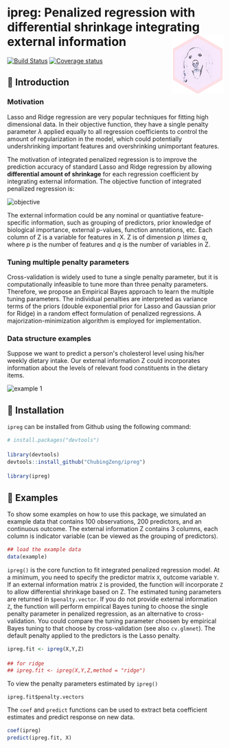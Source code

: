 <!-- README.md is generated from README.Rmd. Please edit that file -->

ipreg: Penalized regression with differential shrinkage integrating external information <img src="man/figures/logo.png" align="right" />
==================================================================================

[![Build Status](https://travis-ci.org/ChubingZeng/ipreg.svg?branch=master)](https://travis-ci.org/ChubingZeng/ipreg)
[![Coverage status](https://codecov.io/gh/ChubingZeng/ipreg/branch/master/graph/badge.svg)](https://codecov.io/gh/ChubingZeng/ipreg)



&#x1F4D7;  Introduction
-----------------------

### Motivation

Lasso and Ridge regression are very popular techniques for fitting high dimensional data. In their objective function, they have a single penalty parameter *λ* applied equally to all regression coefficients to control the amount of regularization in the model, which could potentially undershrinking important features and overshrinking unimportant features.

The motivation of integrated penalized regression is to improve the prediction accuracy of standard Lasso and Ridge regression by allowing **differential amount of shrinkage** for each regression coefficient by integrating external information. The objective function of integrated penalized regression is: 

![objective](https://user-images.githubusercontent.com/23446412/55191031-5537b280-515e-11e9-89dd-a991275a4a83.png)

The external information could be any nominal or quantiative feature-specific information, such as grouping of predictors, prior knowledge of biological importance, external p-values, function annotations, etc. Each column of Z is a variable for features in X. Z is of dimension *p \times q*, where *p* is the number of features and *q* is the number of variables in Z.

### Tuning multiple penalty parameters

Cross-validation is widely used to tune a single penalty parameter, but it is computationally infeasible to tune more than three penalty parameters. Therefore, we propose an Empirical Bayes approach to learn the multiple tuning parameters. The individual penalties are interpreted as variance terms of the priors (double exponential prior for Lasso and Gaussian prior for Ridge) in a random effect formulation of penalized regressions. A majorization-minimization algorithm is employed for implementation. 

### Data structure examples

Suppose we want to predict a person's cholesterol level using his/her weekly dietary intake. Our external information Z could incorporates information about the levels of relevant food constituents in the dietary items.

![example 1](https://user-images.githubusercontent.com/23446412/56444955-da227180-62af-11e9-993d-70feb769e910.png)


&#x1F4D9;  Installation
-----------------------
`ipreg` can be installed from Github using the following command:

``` r
# install.packages("devtools")

library(devtools)
devtools::install_github("ChubingZeng/ipreg")

library(ipreg)
```

&#x1F4D8;  Examples
-------------------
To show some examples on how to use this package, we simulated an example data that contains 100 observations, 200 predictors, and an continuous outcome. The external information Z contains 3 columns, each column is indicator variable (can be viewed as the grouping of predictors). 

``` r
## load the example data
data(example)
```

`ipreg()` is the core function to fit integrated penalized regression model. At a minimum, you need to specify the predictor matrix `X`, outcome variable `Y`. If an external information matrix `Z` is provided, the function will incorporate `Z` to allow differential shrinkage based on Z. The estimated tuning parameters are returned in `$penalty.vector`. If you do not provide external information `Z`, the function will perform empirical Bayes tuning to choose the single penalty parameter in penalized regression, as an alternative to cross-validation. You could compare the tuning parameter choosen by empirical Bayes tuning to that choose by cross-validation (see also `cv.glmnet`). The default penalty applied to the predictors is the Lasso penalty. 


``` r
ipreg.fit <- ipreg(X,Y,Z)

## for ridge
## ipreg.fit <- ipreg(X,Y,Z,method = "ridge")
```

To view the penalty parameters estimated by `ipreg()`

```
ipreg.fit$penalty.vectors
```

The `coef` and `predict` functions can be used to extract beta coefficient estimates and predict response on new data. 

``` r
coef(ipreg)
predict(ipreg.fit, X)
```


